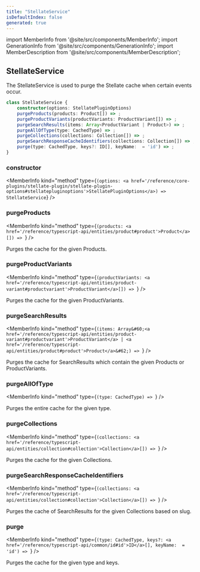 ```yaml
---
title: "StellateService"
isDefaultIndex: false
generated: true
---
```

<!-- This file was generated from the Vendure source. Do not modify. Instead, re-run the "docs:build" script -->
import MemberInfo from '@site/src/components/MemberInfo';
import GenerationInfo from '@site/src/components/GenerationInfo';
import MemberDescription from '@site/src/components/MemberDescription';


## StellateService

<GenerationInfo sourceFile="packages/stellate-plugin/src/service/stellate.service.ts" sourceLine="23" packageName="@vendure/stellate-plugin" />

The StellateService is used to purge the Stellate cache when certain events occur.

```ts title="Signature"
class StellateService {
    constructor(options: StellatePluginOptions)
    purgeProducts(products: Product[]) => ;
    purgeProductVariants(productVariants: ProductVariant[]) => ;
    purgeSearchResults(items: Array<ProductVariant | Product>) => ;
    purgeAllOfType(type: CachedType) => ;
    purgeCollections(collections: Collection[]) => ;
    purgeSearchResponseCacheIdentifiers(collections: Collection[]) => ;
    purge(type: CachedType, keys?: ID[], keyName:  = 'id') => ;
}
```

<div className="members-wrapper">

### constructor

<MemberInfo kind="method" type={`(options: <a href='/reference/core-plugins/stellate-plugin/stellate-plugin-options#stellatepluginoptions'>StellatePluginOptions</a>) => StellateService`}   />


### purgeProducts

<MemberInfo kind="method" type={`(products: <a href='/reference/typescript-api/entities/product#product'>Product</a>[]) => `}   />

Purges the cache for the given Products.
### purgeProductVariants

<MemberInfo kind="method" type={`(productVariants: <a href='/reference/typescript-api/entities/product-variant#productvariant'>ProductVariant</a>[]) => `}   />

Purges the cache for the given ProductVariants.
### purgeSearchResults

<MemberInfo kind="method" type={`(items: Array&#60;<a href='/reference/typescript-api/entities/product-variant#productvariant'>ProductVariant</a> | <a href='/reference/typescript-api/entities/product#product'>Product</a>&#62;) => `}   />

Purges the cache for SearchResults which contain the given Products or ProductVariants.
### purgeAllOfType

<MemberInfo kind="method" type={`(type: CachedType) => `}   />

Purges the entire cache for the given type.
### purgeCollections

<MemberInfo kind="method" type={`(collections: <a href='/reference/typescript-api/entities/collection#collection'>Collection</a>[]) => `}   />

Purges the cache for the given Collections.
### purgeSearchResponseCacheIdentifiers

<MemberInfo kind="method" type={`(collections: <a href='/reference/typescript-api/entities/collection#collection'>Collection</a>[]) => `}   />

Purges the cache of SearchResults for the given Collections based on slug.
### purge

<MemberInfo kind="method" type={`(type: CachedType, keys?: <a href='/reference/typescript-api/common/id#id'>ID</a>[], keyName:  = 'id') => `}   />

Purges the cache for the given type and keys.


</div>
